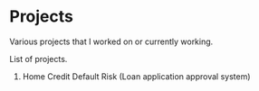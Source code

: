 # Projects
Various projects that I worked on or currently working.

List of projects.
1. Home Credit Default Risk (Loan application approval system)
